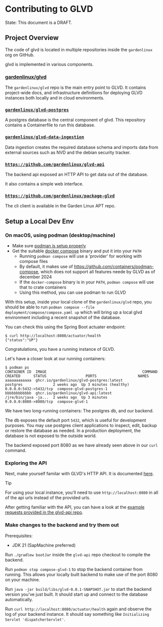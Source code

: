 # Contributing to GLVD

State:
This document is a DRAFT.

## Project Overview

The code of glvd is located in multiple repositories inside the `gardenlinux` org on GitHub.

glvd is implemented in various components.

### [gardenlinux/glvd](https://github.com/gardenlinux/glvd)

The `gardenlinux/glvd` repo is the main entry point to GLVD.
It contains project-wide docs, and infrastructure definitions for deploying GLVD instances both locally and in cloud environments.

### [`gardenlinux/glvd-postgres`](https://github.com/gardenlinux/glvd-postgres)

A postgres database is the central component of glvd.
This repository contains a Containerfile to run this database.

### [`gardenlinux/glvd-data-ingestion`](https://github.com/gardenlinux/glvd-data-ingestion)

Data ingestion creates the required database schema and imports data from external sources such as NVD and the debian security tracker.

### [`https://github.com/gardenlinux/glvd-api`](https://github.com/gardenlinux/glvd-api)

The backend api exposed an HTTP API to get data out of the database.

It also contains a simple web interface.

### [`https://github.com/gardenlinux/package-glvd`](https://github.com/gardenlinux/package-glvd)

The cli client is available in the Garden Linux APT repo.

## Setup a Local Dev Env

### On macOS, using podman (desktop/machine)

- Make sure [podman is setup properly](https://podman.io/docs/installation)
- Get the suitable [docker compose](https://github.com/docker/compose) binary and put it into your `PATH`
  - Running `podman compose` will use a 'provider' for working with compose files
  - By default, it makes use of https://github.com/containers/podman-compose, which does not support all features neede by GLVD as of december 2024
  - If the `docker-compose` binary is in your `PATH`, `podman compose` will use that to crate containers
  - Using this method, you can use podman to run GLVD

With this setup, inside your local clone of the `gardenlinux/glvd` repo, you should be able to run `podman compose --file deployment/compose/compose.yaml up` which will bring up a local glvd environment including a recent snapshot of the database.

You can check this using the Spring Boot actuater endpoint:

```
$ curl http://localhost:8080/actuator/health
{"status":"UP"}
```

Congratulations, you have a running instance of GLVD.

Let's have a closer look at our running containers:

```
$ podman ps
CONTAINER ID  IMAGE                                            COMMAND               CREATED      STATUS                  PORTS                   NAMES
aaaaaaaaaaaa  ghcr.io/gardenlinux/glvd-postgres:latest         postgres              2 weeks ago  Up 3 minutes (healthy)  0.0.0.0:5432->5432/tcp  compose-glvd-postgres-1
bbbbbbbbbbbb  ghcr.io/gardenlinux/glvd-api:latest              /jre/bin/java -ja...  2 weeks ago  Up 3 minutes            0.0.0.0:8080->8080/tcp  compose-glvd-1
```

We have two long-running containers:
The postgres db, and our backend.

The db exposes the default port `5432`, which is useful for development purposes.
You may use postgres client applications to inspect, edit, backup or restore the database as needed.
In a production deployment, the database is not exposed to the outside world.

The backend exposed port 8080 as we have already seen above in our `curl` command.

### Exploring the API

Next, make yourself familar with GLVD's HTTP API.
It is documented [here](https://gardenlinux.github.io/glvd-api/).

> [!TIP]
> For using your local instance, you'll need to use `http://localhost:8080` in all of the api urls instead of the provided urls.

After getting familiar with the API, you can have a look at the [example requests provided in the glvd-api repo](https://github.com/gardenlinux/glvd-api/tree/main/api-examples).

### Make changes to the backend and try them out

Prerequisites:
- JDK 21 (SapMachine preferred)

Run `./gradlew bootJar` inside the `glvd-api` repo checkout to compile the backend.

Run `podman stop compose-glvd-1` to stop the backend container from running.
This allows your locally built backend to make use of the port 8080 on your machine.

Run `java -jar build/libs/glvd-0.0.1-SNAPSHOT.jar` to start the backend version you've just built.
It should start up and connect to the database automatically.

Run `curl http://localhost:8080/actuator/health` again and observe the log of your backend instance.
It should say something like `Initializing Servlet 'dispatcherServlet'`.
